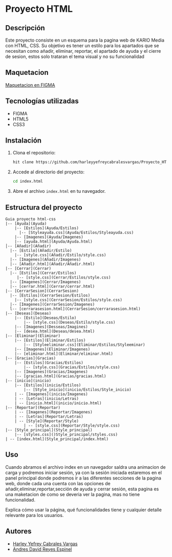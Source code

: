 # Proyecto HTML

## Descripción
Este proyecto consiste en un esquema para la pagina web de KARIO Media con HTML, CSS. Su objetivo es tener un estilo para los apartados que se necesitan como añadir, eliminar, reportar, el apartado de ayuda y el cierre de sesion, estos solo trataran el tema visual y no su funcionalidad
## Maquetacion
[Maquetacion en FIGMA]([https://www.figma.com/design/sKmoK6MVV18NQ9WbS4iPfX/Untitled?node-id=0-1&p=f&t=7BSjZERBxgaPk0d5-0)

## Tecnologías utilizadas
- FIGMA
- HTML5
- CSS3


## Instalación
1. Clona el repositorio:
   ```bash
   hit clone https://github.com/harleyyefreycabralesvargas/Proyecto_HTML_S1_Cabrales_Harley-Reyes_Andres
   ```
2. Accede al directorio del proyecto:
   ```bash
   cd index.html
   ```
3. Abre el archivo `index.html` en tu navegador.

## Estructura del proyecto
```
Guia proyecto html-css
|-- [Ayuda](Ayuda) 
	|-- [Estilos](Ayuda/Estilos)
	  |-- [Styleayuda.css](Ayuda/Estilos/Styleayuda.css)
	|-- [Imagenes](Ayuda/Imagenes)
	|-- [ayuda.html](Ayuda/Ayuda.html)
│-- [Añadir](Añadir)
  |-- [Estilo](Añadir/Estilo)
    |-- [style.css](Añadir/Estilo/style.css)
  |-- [Imagenes](Añadir/Imagenes)
  |-- [Añadir.html](Añadir/Añadir.html)
|-- [Cerrar](Cerrar)
  |-- [Estilos](Cerrar/Estilos)
     |-- [style.css](Cerrar/Estilos/style.css)
  |-- [Imagenes](Cerrar/Imagenes)
  |-- [cerrar.html](Cerrar/cerrar.html)
|-- [CerrarSesion](CerrarSesion)
  |-- [Estilos](CerrarSesion/Estilos)
    |-- [style.css](CerrarSesion/Estilos/style.css)
  |-- [Imagenes](CerrarSesion/Imagenes)
  l-- [cerrarasesion.html](CerrarSesion/cerrarasesion.html)  
|-- [Deseas](Deseas)
	|-- [Estilo](Deseas/Estilo)
		|-- [style.css](Deseas/Estilo/style.css)
	|-- [Imagenes](Desseas/Imagines)
	|-- [desea.html](Deseas/desea.html)
|-- [Eliminar](Eliminar)
	|-- [Estilos](Eliminar/Estilos)
    	|-- [Styleeliminar.css](Eliminar/Estilos/Styleeminar)
    |-- [Imagenes](Eliminar/Imagenes)
    |-- [eliminar.html](Eliminar/eliminar.html)
|-- [Gracias](Gracias)
	|-- [Estilos](Gracias/Estilos)
		|-- [style.css](Gracias/Estilos/style.css)
	|-- [Imagenes](Gracias/Imagenes)
	|-- [gracias.html](Gracias/gracias.html)
|-- [inicio](inicio)
	|-- [Estilos](inicio/Estilos)
		|-- [Style_inicio](inicio/Estilos/Style_inicio)
	| -- [Imagenes](inicio/Imagenes)
	| -- [Letras](inicio/Letras)
	| -- [inicio.html](inicio/inicio.html)
|-- [Reportar](Reportar)
	| -- [Imagenes](Reportar/Imagenes)
	| -- [Letras](Reportar/Letras)
	| -- [Style](Reportar/Style)
		| -- [style.css](Reportar/Style/style.css)
|-- [Style_principal](Style_principal)
	|-- [styles.css]()Style_principal/styles.css)
| -- [index.html](Style_principal/index.html)
```
## Uso
Cuando abramos el archivo index en un navegador saldra una animacion de carga y podremos iniciar sesión, ya con la sesión iniciada  estaremos en el panel principal donde podremos ir a las diferentes secciones de la pagina web, donde cada una cuenta con las opciones de añadir,eliminar,reportar,sección de ayuda y cerrar sesión, esta pagina es una maketacion de como se deveria ver la pagina, mas no tiene funcionalidad.

Explica cómo usar la página, qué funcionalidades tiene y cualquier detalle relevante para los usuarios.

## Autores
- [Harley Yefrey Cabrales Vargas](https://github.com/harleyyefreycabralesvargas)
- [Andres David Reyes Espinel](https://github.com/andres8073562)
